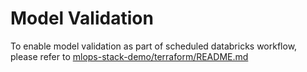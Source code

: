# Model Validation
To enable model validation as part of scheduled databricks workflow, please refer to [mlops-stack-demo/terraform/README.md](../terraform/README.md#setting-up-model-validation)

